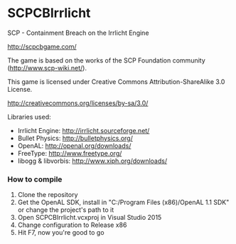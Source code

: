 SCPCBIrrlicht
=============

SCP - Containment Breach on the Irrlicht Engine

http://scpcbgame.com/

The game is based on the works of the SCP Foundation community (http://www.scp-wiki.net/).

This game is licensed under Creative Commons Attribution-ShareAlike 3.0 License.

http://creativecommons.org/licenses/by-sa/3.0/

Libraries used:
  - Irrlicht Engine: http://irrlicht.sourceforge.net/
  - Bullet Physics: http://bulletphysics.org/
  - OpenAL: http://openal.org/downloads/
  - FreeType: http://www.freetype.org/
  - libogg & libvorbis: http://www.xiph.org/downloads/
  
### How to compile

1. Clone the repository
2. Get the OpenAL SDK, install in "C:/Program Files (x86)/OpenAL 1.1 SDK" or change the project's path to it
3. Open SCPCBIrrlicht.vcxproj in Visual Studio 2015
4. Change configuration to Release x86
5. Hit F7, now you're good to go
